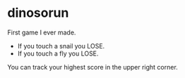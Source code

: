 # dinosorun
First game I ever made.

* If you touch a snail you LOSE.
* If you touch a fly you LOSE.

You can track your highest score in the upper right corner.
